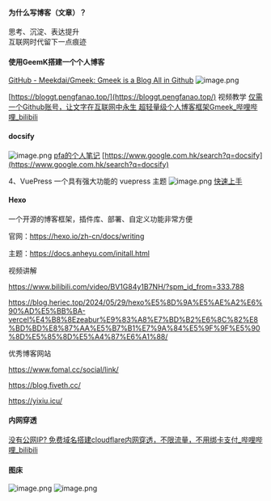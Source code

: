 #### 为什么写博客（文章）？

思考、沉淀、表达提升  
互联网时代留下一点痕迹

#### 使用GeemK搭建一个个人博客

[GitHub - Meekdai/Gmeek: Gmeek is a Blog All in Github](https://github.com/Meekdai/Gmeek)
![image.png](https://cdn.nlark.com/yuque/0/2024/png/27304273/1719499977491-41dbc9a4-5bb7-4a40-acae-71f0a9e071b3.png#averageHue=%23fefdfc&clientId=u8ec0351e-350c-4&from=paste&height=422&id=u8415621b&originHeight=422&originWidth=1104&originalType=binary&ratio=1&rotation=0&showTitle=false&size=27317&status=done&style=none&taskId=ubd936f98-07e6-4fe7-aa43-72c6bcb5e74&title=&width=1104)

[https://bloggt.pengfanao.top/](https://bloggt.pengfanao.top/)
视频教学
[仅需一个Github账号，让文字在互联网中永生 超轻量级个人博客框架Gmeek_哔哩哔哩_bilibili](https://www.bilibili.com/video/BV1GM4m1m7ZD/?spm_id_from=333.1007.top_right_bar_window_history.content.click&vd_source=f573094b123fadd0c16f71405046adfa)

#### docsify

![image.png](https://cdn.nlark.com/yuque/0/2024/png/27304273/1719536993457-fe17758b-d8b4-4498-b187-9fa925d0388a.png#averageHue=%23fcfbfb&clientId=uc7609180-22d5-4&from=paste&height=240&id=u3d403a11&originHeight=240&originWidth=812&originalType=binary&ratio=1&rotation=0&showTitle=false&size=17977&status=done&style=none&taskId=u3abcca6a-aaf6-4744-b025-90ffe94ec44&title=&width=812)
[pfa的个人笔记](https://blog.pengfanao.top/)
[https://www.google.com.hk/search?q=docsify](https://www.google.com.hk/search?q=docsify)

4、VuePress  一个具有强大功能的 vuepress 主题
![image.png](https://cdn.nlark.com/yuque/0/2024/png/27304273/1719537104496-b4971c99-996d-4a56-b9a2-0661fb8ad41f.png#averageHue=%23908458&clientId=uc7609180-22d5-4&from=paste&height=984&id=u00167330&originHeight=984&originWidth=1722&originalType=binary&ratio=1&rotation=0&showTitle=false&size=909762&status=done&style=none&taskId=u40847cc5-b3ad-4e39-9558-65bd0feec1f&title=&width=1722)
[快速上手](https://theme-hope.vuejs.press/zh/get-started/)



#### Hexo

一个开源的博客框架，插件库、部署、自定义功能非常方便

官网：https://hexo.io/zh-cn/docs/writing

主题：https://docs.anheyu.com/initall.html

视频讲解

https://www.bilibili.com/video/BV1G84y1B7NH/?spm_id_from=333.788



https://blog.heriec.top/2024/05/29/hexo%E5%8D%9A%E5%AE%A2%E6%90%AD%E5%BB%BA-vercel%E4%B8%8Ezeabur%E9%83%A8%E7%BD%B2%E6%8C%82%E8%BD%BD%E8%87%AA%E5%B7%B1%E7%9A%84%E5%9F%9F%E5%90%8D%E5%85%8D%E5%A4%87%E6%A1%88/

优秀博客网站

https://www.fomal.cc/social/link/

https://blog.fiveth.cc/

https://yixiu.icu/





#### 内网穿透

[没有公网IP? 免费域名搭建cloudflare内网穿透，不限流量，不用绑卡支付_哔哩哔哩_bilibili](https://www.bilibili.com/video/BV1H4421X7Wg/?vd_source=f573094b123fadd0c16f71405046adfa)

#### 图床

![image.png](https://cdn.nlark.com/yuque/0/2024/png/27304273/1719498423161-03f8db51-bc8a-4a6b-b1ab-3588562858ed.png#averageHue=%235d5b57&clientId=u8ec0351e-350c-4&from=paste&height=448&id=ubfae2ad5&originHeight=448&originWidth=800&originalType=binary&ratio=1&rotation=0&showTitle=false&size=45436&status=done&style=none&taskId=uc4109f9a-58cf-4afb-a87c-1a8c7bbfe23&title=&width=800)
![image.png](https://cdn.nlark.com/yuque/0/2024/png/27304273/1719534293732-0dc15fb7-a1f2-421f-876d-47dd686710c1.png#averageHue=%23383d42&clientId=uc7609180-22d5-4&from=paste&height=641&id=uaa2a0911&originHeight=641&originWidth=919&originalType=binary&ratio=1&rotation=0&showTitle=false&size=45716&status=done&style=none&taskId=u93248980-15d0-4810-b11a-6488e0526bc&title=&width=919)
